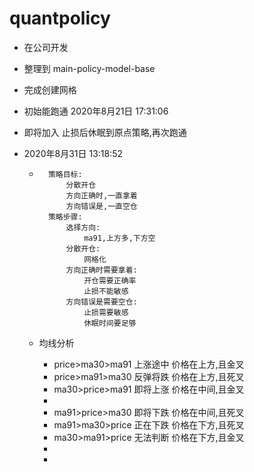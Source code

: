 # quantpolicy
- 在公司开发

- 整理到 main-policy-model-base

- 完成创建网格

- 初始能跑通 2020年8月21日 17:31:06

- 即将加入 止损后休眠到原点策略,再次跑通

- 2020年8月31日 13:18:52

    - ```
        策略目标:
        	分散开仓
        	方向正确时,一直拿着
        	方向错误是,一直空仓
        策略步骤:
        	选择方向:
        		ma91,上方多,下方空
        	分散开仓:
        		网格化
            方向正确时需要拿着:
            	开仓需要正确率
            	止损不能敏感
            方向错误是需要空仓:
            	止损需要敏感
            	休眠时间要足够
        ```

    - 均线分析

        - price>ma30>ma91  上涨途中  价格在上方,且金叉
        - price>ma91>ma30 反弹将跌 价格在上方,且死叉
        - ma30>price>ma91  即将上涨   价格在中间,且金叉
        - 
        - ma91>price>ma30 即将下跌   价格在中间,且死叉
        - ma91>ma30>price 正在下跌  价格在下方,且死叉
        - ma30>ma91>price  无法判断   价格在下方,且金叉
        - 
        - 

